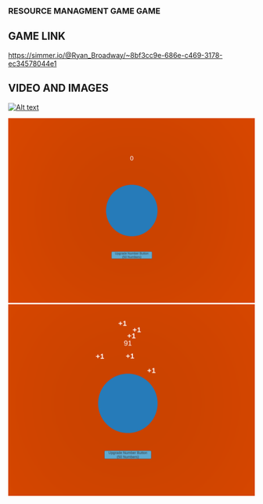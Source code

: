### RESOURCE MANAGMENT GAME GAME

## GAME LINK
https://simmer.io/@Ryan_Broadway/~8bf3cc9e-686e-c469-3178-ec34578044e1

## VIDEO AND IMAGES
[![Alt text](https://img.youtube.com/vi/c7pzVrVtOk8/0.jpg)](https://www.youtube.com/watch?v=c7pzVrVtOk8)

<img src="image/game1.PNG" alt="" class="inline"/>


<img src="image/game2.PNG" alt="" class="inline"/>
